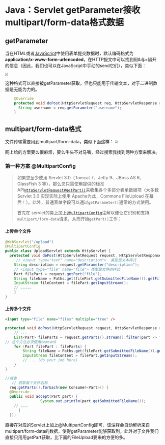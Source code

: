 # Java：Servlet getParameter接收multipart/form-data格式数据

## getParameter

当在HTML或者[JavaScript](https://so.csdn.net/so/search?from=pc_blog_highlight&q=JavaScript)中使用表单提交数据时，默认编码格式为**application/x-www-form-urlencoded**，在HTTP报文中可以找到用&与=隔开的信息（因此，我们也可以在JavaScript中手动的send它们），类似下面：

<img src="https://tva1.sinaimg.cn/large/008i3skNgy1gxfxdhbd6mj30rw0j4aci.jpg" style="zoom:55%;" />

这种格式可以直接被getParameter获取，但也只能用于传输文本，对于二进制数据是无能为力的。

```java
    @Override
    protected void doPost(HttpServletRequest req, HttpServletResponse resp) throws ServletException, IOException {
      String username = req.getParameter("username");
    }

```



## multipart/form-data格式

文件传输需要用到multipart/form-data，类似下面这样：
<img src="https://tva1.sinaimg.cn/large/008i3skNgy1gxfxesoljmj318i0qawiq.jpg" style="zoom:55%;" />

网上给的方案要么很麻烦，要么牛头不对马嘴，经过搜索我找到两种方案来解决。

### 第一种方案 @MultipartConfig

> 如果您至少使用 Servlet 3.0（Tomcat 7、Jetty 9、JBoss AS 6、GlassFish 3 等），那么您只需使用提供的标准 API[`HttpServletRequest#getPart()`](http://docs.oracle.com/javaee/6/api/javax/servlet/http/HttpServletRequest.html#getParts())来收集各个多部分表单数据项（大多数 Servlet 3.0 实现实际上使用 Apache为此，Commons FileUpload 在幕后！）。此外，普通表单字段可以通过`getParameter()`通常的方式使用。
>
> 首先在 servlet的类上加上[`@MultipartConfig`](http://docs.oracle.com/javaee/6/api/javax/servlet/annotation/MultipartConfig.html)注解以便让它识别和支持`multipart/form-data`请求，从而开始`getPart()`工作：

#### 上传单个文件
```JAVA
@WebServlet("/upload")
@MultipartConfig
public class UploadServlet extends HttpServlet {
  protected void doPost(HttpServletRequest request, HttpServletResponse response) throws ServletException, IOException {
     // <input type="text" name="description">  类型是文本样式
    String description = request.getParameter("description");
    // <input type="file" name="file"> 类型是文件的样式
    Part filePart = request.getPart("file"); 
    String fileName = Paths.get(filePart.getSubmittedFileName()).getFileName().toString(); // MSIE fix.
    InputStream fileContent = filePart.getInputStream();
    // 。。。。。。
	}
}
```

#### 上传多个文件

```html
<input type="file" name="files" multiple="true" />
```

```java
protected void doPost(HttpServletRequest request, HttpServletResponse response) throws ServletException, IOException {
    // ...
    List<Part> fileParts = request.getParts().stream().filter(part -> "files".equals(part.getName()) && part.getSize() > 0).collect(Collectors.toList()); // Retrieves <input type="file" name="files" multiple="true">
// 这个方法必须使用tomcat8
    for (Part filePart : fileParts) {
        String fileName = Paths.get(filePart.getSubmittedFileName()).getFileName().toString(); // MSIE fix.
        InputStream fileContent = filePart.getInputStream();
        // ... (do your job here)
    }
}

//或者
   // 获取每个文件名称
  req.getParts().forEach(new Consumer<Part>() {
  @Override
  public void accept(Part part) {
  				System.out.println(part.getSubmittedFileName());
    // 。。。。
      }
  });
```

直接在对应的Servlet上加上@MultipartConfig即可，该注释会自动解析来自multipart/form-data的数据，使得getParameter能够获取到，此外对于文件我们直接只用用getPart获取，比下面的FileUpload要来的方便的多。



